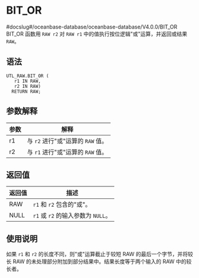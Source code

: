 BIT_OR 
===========================
#docslug#/oceanbase-database/oceanbase-database/V4.0.0/BIT_OR
BIT_OR 函数用 `RAW r2` 对 `RAW r1` 中的值执行按位逻辑"或"运算，并返回或结果 `RAW`。

语法 
-----------

```unknow
UTL_RAW.BIT_OR (
   r1 IN RAW,
   r2 IN RAW) 
  RETURN RAW;
```



参数解释 
-------------



| **参数** |          **解释**          |
|--------|--------------------------|
| r1     | 与 `r2` 进行"或"运算的 `RAW` 值。 |
| r2     | 与 `r1` 进行"或"运算的 `RAW` 值。 |



返回值 
------------



| **返回值** |           **描述**           |
|---------|----------------------------|
| RAW     | `r1` 和 `r2` 包含的"或"。        |
| NULL    | `r1` 或 `r2` 的输入参数为 `NULL`。 |



使用说明 
-------------

如果 `r1` 和 `r2` 的长度不同，则"或"运算截止于较短 RAW 的最后一个字节，并将较长 RAW 的未处理部分附加到部分结果中。结果长度等于两个输入的 RAW 中的较长者。
